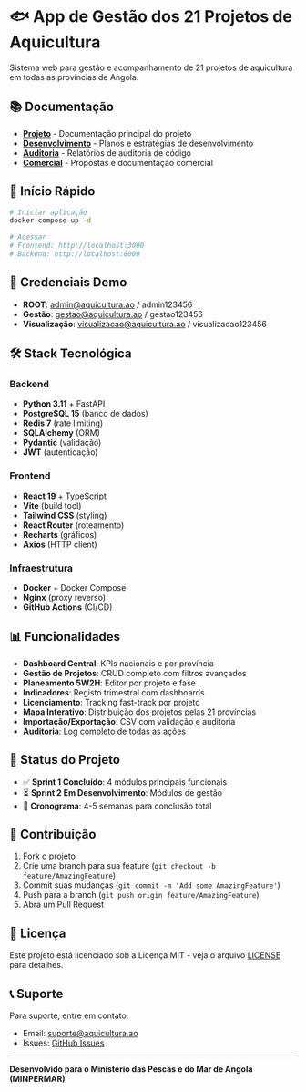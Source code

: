 # 🐟 App de Gestão dos 21 Projetos de Aquicultura

Sistema web para gestão e acompanhamento de 21 projetos de aquicultura em todas as províncias de Angola.

## 📚 Documentação

- **[Projeto](docs/projeto/)** - Documentação principal do projeto
- **[Desenvolvimento](docs/desenvolvimento/)** - Planos e estratégias de desenvolvimento
- **[Auditoria](docs/auditoria/)** - Relatórios de auditoria de código
- **[Comercial](docs/comercial/)** - Propostas e documentação comercial

## 🚀 Início Rápido

```bash
# Iniciar aplicação
docker-compose up -d

# Acessar
# Frontend: http://localhost:3000
# Backend: http://localhost:8000
```

## 🔐 Credenciais Demo

- **ROOT**: admin@aquicultura.ao / admin123456
- **Gestão**: gestao@aquicultura.ao / gestao123456
- **Visualização**: visualizacao@aquicultura.ao / visualizacao123456

## 🛠️ Stack Tecnológica

### Backend
- **Python 3.11** + FastAPI
- **PostgreSQL 15** (banco de dados)
- **Redis 7** (rate limiting)
- **SQLAlchemy** (ORM)
- **Pydantic** (validação)
- **JWT** (autenticação)

### Frontend
- **React 19** + TypeScript
- **Vite** (build tool)
- **Tailwind CSS** (styling)
- **React Router** (roteamento)
- **Recharts** (gráficos)
- **Axios** (HTTP client)

### Infraestrutura
- **Docker** + Docker Compose
- **Nginx** (proxy reverso)
- **GitHub Actions** (CI/CD)

## 📊 Funcionalidades

- **Dashboard Central**: KPIs nacionais e por província
- **Gestão de Projetos**: CRUD completo com filtros avançados
- **Planeamento 5W2H**: Editor por projeto e fase
- **Indicadores**: Registo trimestral com dashboards
- **Licenciamento**: Tracking fast-track por projeto
- **Mapa Interativo**: Distribuição dos projetos pelas 21 províncias
- **Importação/Exportação**: CSV com validação e auditoria
- **Auditoria**: Log completo de todas as ações

## 🎯 Status do Projeto

- ✅ **Sprint 1 Concluído**: 4 módulos principais funcionais
- ⏳ **Sprint 2 Em Desenvolvimento**: Módulos de gestão
- 📅 **Cronograma**: 4-5 semanas para conclusão total

## 🤝 Contribuição

1. Fork o projeto
2. Crie uma branch para sua feature (`git checkout -b feature/AmazingFeature`)
3. Commit suas mudanças (`git commit -m 'Add some AmazingFeature'`)
4. Push para a branch (`git push origin feature/AmazingFeature`)
5. Abra um Pull Request

## 📝 Licença

Este projeto está licenciado sob a Licença MIT - veja o arquivo [LICENSE](LICENSE) para detalhes.

## 📞 Suporte

Para suporte, entre em contato:
- Email: suporte@aquicultura.ao
- Issues: [GitHub Issues](https://github.com/MARE-DATUM/aquicultura-app/issues)

---

**Desenvolvido para o Ministério das Pescas e do Mar de Angola (MINPERMAR)**
